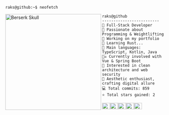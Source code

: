 ```console
raks@github:~$ neofetch
```

<img src="https://github.com/Rakioth/Rakioth/assets/75569411/92271ff7-6ea0-43cd-b23f-d81b32f374ac" alt="Berserk Skull" align="left" width="300"/> 

```
raks@github
-------------------------
🏫 Full-Stack Developer
🔎 Passionate about Programming & Weightlifting
🔭 Working on my portfolio
🌱 Learning Rust...
🌟 Main languages: TypeScript, Kotlin, Java 
🏴‍☠️ Currently involved with Vue & Spring Boot
🚩 Interested in clean architecture and web security
💖 Aesthetic enthusiast, crafting digital allure
💻 Total commits: 859
⭐ Total stars gained: 2
```

<img src="https://github.com/Rakioth/Rakioth/assets/75569411/5eba02aa-8f9e-461e-b430-d964abfb047e" alt="#b6cbcc" width="25" height="20"/><img src="https://github.com/Rakioth/Rakioth/assets/75569411/cdde10bf-698c-40df-833f-098004d06c12" alt="#230202" width="25" height="20"/><img src="https://github.com/Rakioth/Rakioth/assets/75569411/f9cf6d45-d827-42cf-9b72-37b7f511c9d1" alt="#4d6654" width="25" height="20"/><img src="https://github.com/Rakioth/Rakioth/assets/75569411/45b3024e-dd0d-4c79-b105-84e2f030c37a" alt="#293731" width="25" height="20"/><img src="https://github.com/Rakioth/Rakioth/assets/75569411/047a6b5d-417f-4806-a730-29fa1bdee863" alt="#5c0404" width="25" height="20"/>
